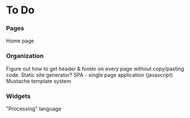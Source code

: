 # To Do

### Pages
Home page

### Organization
Figure out how to get header & footer on every page without copy/pasting code.
Static site generator?
SPA - single page application (javascript)
Mustache template system

### Widgets
"Processing" language
